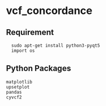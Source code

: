 # vcf_concordance

## Requirement
      sudo apt-get install python3-pyqt5
      import os
    
## Python Packages
    
    matplotlib
    upsetplot 
    pandas
    cyvcf2
